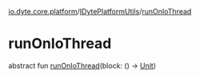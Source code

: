 [io.dyte.core.platform](../index.md)/[IDytePlatformUtils](index.md)/[runOnIoThread](run-on-io-thread.md)

# runOnIoThread


abstract fun [runOnIoThread](run-on-io-thread.md)(block: () -&gt; [Unit](https://kotlinlang.org/api/latest/jvm/stdlib/kotlin/-unit/index.html))
